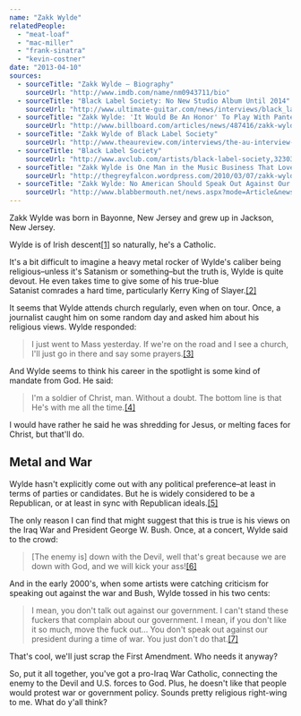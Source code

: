 ```yaml
---
name: "Zakk Wylde"
relatedPeople:
  - "meat-loaf"
  - "mac-miller"
  - "frank-sinatra"
  - "kevin-costner"
date: "2013-04-10"
sources:
  - sourceTitle: "Zakk Wylde – Biography"
    sourceUrl: "http://www.imdb.com/name/nm0943711/bio"
  - sourceTitle: "Black Label Society: No New Studio Album Until 2014"
    sourceUrl: "http://www.ultimate-guitar.com/news/interviews/black_label_society_no_new_studio_album_until_2014.html"
  - sourceTitle: "Zakk Wylde: 'It Would Be An Honor' To Play With Pantera"
    sourceUrl: "http://www.billboard.com/articles/news/487416/zakk-wylde-it-would-be-an-honor-to-play-with-pantera"
  - sourceTitle: "Zakk Wylde of Black Label Society"
    sourceUrl: "http://www.theaureview.com/interviews/the-au-interview-zakk-wylde-of-black-label-society-los-angeles-ca"
  - sourceTitle: "Black Label Society"
    sourceUrl: "http://www.avclub.com/artists/black-label-society,32303/"
  - sourceTitle: "Zakk Wylde is One Man in the Music Business That Loves America"
    sourceUrl: "http://thegreyfalcon.wordpress.com/2010/03/07/zakk-wylde-is-one-man-is-the-music-business-that-loves-america/"
  - sourceTitle: "Zakk Wylde: No American Should Speak Out Against Our President During A Time of War"
    sourceUrl: "http://www.blabbermouth.net/news.aspx?mode=Article&newsitemID=11848"
---
```


Zakk Wylde was born in Bayonne, New Jersey and grew up in Jackson, New Jersey.

Wylde is of Irish descent<a class="source-citation" href="#http://www.imdb.com/name/nm0943711/bio" title="Zakk Wylde – Biography">[1]</a> so naturally, he's a Catholic.

It's a bit difficult to imagine a heavy metal rocker of Wylde's caliber being religious–unless it's Satanism or something–but the truth is, Wylde is quite devout. He even takes time to give some of his true-blue Satanist comrades a hard time, particularly Kerry King of Slayer.<a class="source-citation" href="#http://www.ultimate-guitar.com/news/interviews/black_label_society_no_new_studio_album_until_2014.html" title="Black Label Society: No New Studio Album Until 2014">[2]</a>

It seems that Wylde attends church regularly, even when on tour. Once, a journalist caught him on some random day and asked him about his religious views. Wylde responded:

>I just went to Mass yesterday. If we're on the road and I see a church, I'll just go in there and say some prayers.<a class="source-citation" href="#http://www.billboard.com/articles/news/487416/zakk-wylde-it-would-be-an-honor-to-play-with-pantera" title="Zakk Wylde: &apos;It Would Be An Honor&apos; To Play With Pantera">[3]</a>

And Wylde seems to think his career in the spotlight is some kind of mandate from God. He said:

>I'm a soldier of Christ, man. Without a doubt. The bottom line is that He's with me all the time.<a class="source-citation" href="#http://www.theaureview.com/interviews/the-au-interview-zakk-wylde-of-black-label-society-los-angeles-ca" title="Zakk Wylde of Black Label Society">[4]</a>

I would have rather he said he was shredding for Jesus, or melting faces for Christ, but that'll do.


## Metal and War

Wylde hasn't explicitly come out with any political preference–at least in terms of parties or candidates. But he is widely considered to be a Republican, or at least in sync with Republican ideals.<a class="source-citation" href="#http://www.avclub.com/artists/black-label-society,32303/" title="Black Label Society">[5]</a>

The only reason I can find that might suggest that this is true is his views on the Iraq War and President George W. Bush. Once, at a concert, Wylde said to the crowd:

>[The enemy is] down with the Devil, well that's great because we are down with God, and we will kick your ass!<a class="source-citation" href="#http://thegreyfalcon.wordpress.com/2010/03/07/zakk-wylde-is-one-man-is-the-music-business-that-loves-america/" title="Zakk Wylde is One Man in the Music Business That Loves America">[6]</a>

And in the early 2000's, when some artists were catching criticism for speaking out against the war and Bush, Wylde tossed in his two cents:

>I mean, you don't talk out against our government. I can't stand these fuckers that complain about our government. I mean, if you don't like it so much, move the fuck out… You don't speak out against our president during a time of war. You just don't do that.<a class="source-citation" href="#http://www.blabbermouth.net/news.aspx?mode=Article&newsitemID=11848" title="Zakk Wylde: No American Should Speak Out Against Our President During A Time of War">[7]</a>

That's cool, we'll just scrap the First Amendment. Who needs it anyway?

So, put it all together, you've got a pro-Iraq War Catholic, connecting the enemy to the Devil and U.S. forces to God. Plus, he doesn't like that people would protest war or government policy. Sounds pretty religious right-wing to me. What do y'all think?